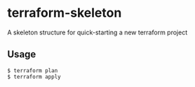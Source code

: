 # terraform-skeleton
A skeleton structure for quick-starting a new terraform project


## Usage
```
$ terraform plan
$ terraform apply
```
